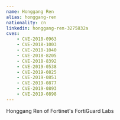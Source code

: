```yaml
---
name: Honggang Ren
alias: honggang-ren
nationality: cn
linkedin: honggang-ren-3275832a
cves:
    - CVE-2018-0963
    - CVE-2018-1003
    - CVE-2018-1040
    - CVE-2018-8205
    - CVE-2018-8392
    - CVE-2019-0538
    - CVE-2019-0825
    - CVE-2019-0851
    - CVE-2019-0877
    - CVE-2019-0893
    - CVE-2019-0898
---
```

Honggang Ren of Fortinet's FortiGuard Labs
